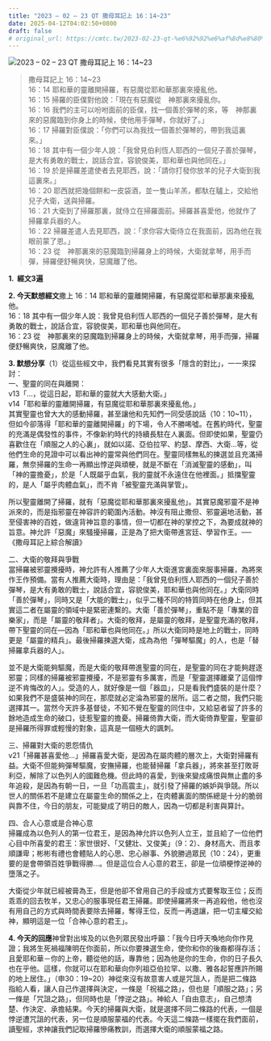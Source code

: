 ```yaml
---
title: "2023 – 02 – 23 QT 撒母耳記上 16：14~23"
date: 2025-04-12T04:02:50+0800
draft: false
# original_url: https://cmtc.tw/2023-02-23-qt-%e6%92%92%e6%af%8d%e8%80%b3%e8%a8%98%e4%b8%8a-16%ef%bc%9a1423
---
```


![2023 – 02 – 23 QT 撒母耳記上 16：14\~23](/images/qt.jpg  "2023 – 02 – 23 QT 撒母耳記上 16：14\~23")

> 撒母耳記上 16：14\~23  
> 16：14 耶和華的靈離開掃羅，有惡魔從耶和華那裏來擾亂他。  
> 16：15 掃羅的臣僕對他說：「現在有惡魔從　神那裏來擾亂你。  
> 16：16 我們的主可以吩咐面前的臣僕，找一個善於彈琴的來，等　神那裏來的惡魔臨到你身上的時候，使他用手彈琴，你就好了。」  
> 16：17 掃羅對臣僕說：「你們可以為我找一個善於彈琴的，帶到我這裏來。」  
> 16：18 其中有一個少年人說：「我曾見伯利恆人耶西的一個兒子善於彈琴，是大有勇敢的戰士，說話合宜，容貌俊美，耶和華也與他同在。」  
> 16：19 於是掃羅差遣使者去見耶西，說：「請你打發你放羊的兒子大衛到我這裏來。」  
> 16：20 耶西就把幾個餅和一皮袋酒，並一隻山羊羔，都馱在驢上，交給他兒子大衛，送與掃羅。  
> 16：21 大衛到了掃羅那裏，就侍立在掃羅面前。掃羅甚喜愛他，他就作了掃羅拿兵器的人。  
> 16：22 掃羅差遣人去見耶西，說：「求你容大衛侍立在我面前，因為他在我眼前蒙了恩。」  
> 16：23 從　神那裏來的惡魔臨到掃羅身上的時候，大衛就拿琴，用手而彈，掃羅便舒暢爽快，惡魔離了他。

**1.  經文3遍**

**2. 今天默想經文**撒上 16：14 耶和華的靈離開掃羅，有惡魔從耶和華那裏來擾亂他。  
16：18 其中有一個少年人說：我曾見伯利恆人耶西的一個兒子善於彈琴，是大有勇敢的戰士，說話合宜，容貌俊美，耶和華也與他同在。  
16：23 從　神那裏來的惡魔臨到掃羅身上的時候，大衛就拿琴，用手而彈，掃羅便舒暢爽快，惡魔離了他。

**3. 默想分享**（1）從這些經文中，我們看見其實有很多「隱含的對比」，一一來探討：  
一、聖靈的同在與離開：  
v13「…，從這日起，耶和華的靈就大大感動大衛。」  
v14「耶和華的靈離開掃羅，有惡魔從耶和華那裏來擾亂他。」  
其實聖靈也曾大大的感動掃羅，甚至讓他和先知們一同受感說話（10：10\~11），但如今卻落得「耶和華的靈離開掃羅」的下場，令人不勝唏噓。在舊約時代，聖靈的充滿是偶發性的事件，不像新約時代的持續長駐在人裏面。但即使如果，聖靈仍喜歡住在「順服之人的心裏」，就如以諾、亞伯拉罕、約瑟、摩西、大衛…等，從他們生命的見證中可以看出神的靈常與他們同在。聖靈同樣無私的揀選並且充滿掃羅，無奈掃羅的生命一再顯出悖逆與頑梗，就是不斷在「消滅聖靈的感動」，叫「神的靈擔憂」，於是「人既屬乎血氣，我的靈就不永遠住在他裡面。」抵擋聖靈的，是人「屬乎肉體血氣」，而不肯「被聖靈充滿與掌管」。

所以聖靈離開了掃羅，就有「惡魔從耶和華那裏來擾亂他」。其實惡魔邪靈不是神派來的，而是指邪靈在神容許的範圍內活動。神沒有阻止撒但、邪靈遍地活動，甚至侵害神的百姓，做違背神旨意的事情，但一切都在神的掌控之下，為要成就神的旨意。神允許「惡魔」來騷擾掃羅，正是為了把大衛帶進宮廷、學習作王。── 《撒母耳記上綜合解讀》

二、大衛的敬拜與爭戰  
當掃羅被邪靈攪擾時，神允許有人推薦了少年人大衛進宮裏面來服事掃羅，為將來作王作預備。當有人推薦大衛時，理由是：「我曾見伯利恆人耶西的一個兒子善於彈琴，是大有勇敢的戰士，說話合宜，容貌俊美，耶和華也與他同在。」大衛同時「善於彈琴」，同時又是「大能的戰士」，似乎二種不同的特質同時在他身上，但其實這二者在屬靈的領域中是緊密連繫的。大衛「善於彈琴」，重點不是「專業的音樂家」，而是「屬靈的敬拜者」。大衛的敬拜，是屬靈的敬拜，是聖靈充滿的敬拜，帶下聖靈的同在—因為「耶和華也與他同在。」所以大衛同時是地上的戰士，同時更是「屬靈的精兵」。最後掃羅揀選大衛，成為為他「彈琴驅魔」的人，也是「替掃羅拿兵器的人」。

並不是大衛能夠驅魔，而是大衛的敬拜帶進聖靈的同在，是聖靈的同在才能夠趕逐邪靈；同樣的掃羅被邪靈攪擾，不是邪靈有多厲害，而是「聖靈選擇離棄了這個悖逆不肯悔改的人」。受造的人，就好像是一個「器皿」，只是看我們盛裝的是什麼？如果我們不是盛裝神的同在，那麼就必定淪為邪靈的居所。這二者之間，我們只能選擇其一。當然今天許多基督徒，不知不覺在聖靈的同住中，又給惡者留了許多的餘地造成生命的破口，徒惹聖靈的擔憂。掃羅倚靠大衛，而大衛倚靠聖靈，聖靈卻 是掃羅所得罪或輕慢的對象，這真是一個極大的諷刺。

三、掃羅對大衛的恩怨情仇  
v21「掃羅甚喜愛他…」掃羅喜愛大衛，是因為在屬肉體的層次上，大衛對掃羅有益。大衛不但能夠彈琴驅魔，安撫掃羅，也能替掃羅「拿兵器」，將來甚至打敗哥利亞，解除了以色列人的國難危機。但此時的喜愛，到後來變成痛恨與無止盡的多年追殺，是因為有朝一日，一旦「功高震主」，就引發了掃羅的嫉妒與爭競。所以世人的關係若不是建立在屬靈生命的關係之上，在肉體裏面的關係總是十分的脆弱與靠不住，今日的朋友，可能變成了明日的敵人，因為一切都是利害與算計。

四、合人心意或是合神心意  
掃羅成為以色列人的第一位君王，是因為神允許以色列人立王，並且給了一位他們心目中所喜愛的君王：家世很好、「又健壯、又俊美」（9：2）、身材高大、而且孝順謙卑；彬彬有禮也會體貼人的心思、忠心辦事、外貌勝過眾民（10：24），更重要的是會帶領百姓爭戰得勝…。但是這位合人心意的君王，卻是一位頑梗悖逆神的墮落之子。

大衛從少年就已經被膏為王，但是他卻不曾用自己的手段或方式要奪取王位；反而乖乖的回去牧羊，又忠心的服事現任君王掃羅。即使掃羅將來一再追殺他，他也沒有用自己的方式與時間表要除去掃羅，奪得王位，反而一再退讓，把一切主權交給神，顯明這是一位「合神心意的君王」。

**4. 今天的回應**神曾對出埃及的以色列眾民發出呼籲：「我今日呼天喚地向你作見證；我將生死禍福陳明在你面前，所以你要揀選生命，使你和你的後裔都得存活；且愛耶和華－你的上帝，聽從他的話，專靠他；因為他是你的生命，你的日子長久也在乎他。這樣，你就可以在耶和華向你列祖亞伯拉罕、以撒、雅各起誓應許所賜的地上居住。」（申30：19\~20）神從來沒有故意害人或是咒詛人，而是把二條路指給人看，讓人自己作選擇與決定，一條是「祝福之路」，但也是「順服之路」；另一條是「咒詛之路」，但同時也是「悖逆之路」。神給人「自由意志」，自己想清楚、作決定、承擔結果。今天的掃羅與大衛，就是選擇不同二條路的代表，一個是悖逆遭咒詛的代表，另一位是順服蒙福的代表。今天這二條路一樣擺在我們面前，讀聖經，求神讓我們記取掃羅慘痛教訓，而選擇大衛的順服蒙福之路。